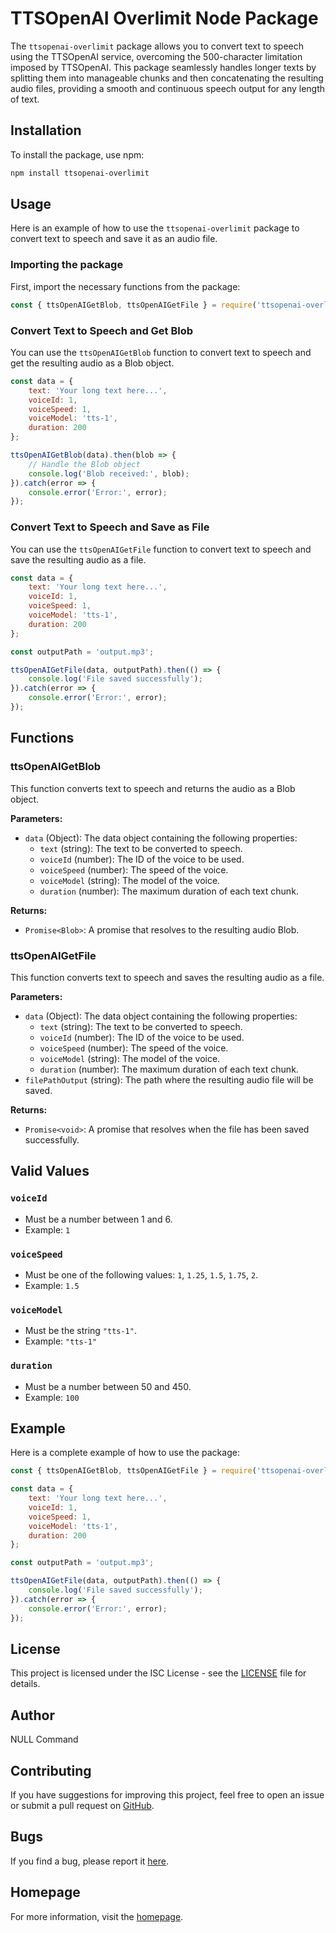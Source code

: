 # TTSOpenAI Overlimit Node Package

The `ttsopenai-overlimit` package allows you to convert text to speech using the TTSOpenAI service, overcoming the 500-character limitation imposed by TTSOpenAI. This package seamlessly handles longer texts by splitting them into manageable chunks and then concatenating the resulting audio files, providing a smooth and continuous speech output for any length of text.

## Installation

To install the package, use npm:

```bash
npm install ttsopenai-overlimit
```

## Usage

Here is an example of how to use the `ttsopenai-overlimit` package to convert text to speech and save it as an audio file.

### Importing the package

First, import the necessary functions from the package:

```javascript
const { ttsOpenAIGetBlob, ttsOpenAIGetFile } = require('ttsopenai-overlimit');
```

### Convert Text to Speech and Get Blob

You can use the `ttsOpenAIGetBlob` function to convert text to speech and get the resulting audio as a Blob object.

```javascript
const data = {
    text: 'Your long text here...',
    voiceId: 1,
    voiceSpeed: 1,
    voiceModel: 'tts-1',
    duration: 200
};

ttsOpenAIGetBlob(data).then(blob => {
    // Handle the Blob object
    console.log('Blob received:', blob);
}).catch(error => {
    console.error('Error:', error);
});
```

### Convert Text to Speech and Save as File

You can use the `ttsOpenAIGetFile` function to convert text to speech and save the resulting audio as a file.

```javascript
const data = {
    text: 'Your long text here...',
    voiceId: 1,
    voiceSpeed: 1,
    voiceModel: 'tts-1',
    duration: 200
};

const outputPath = 'output.mp3';

ttsOpenAIGetFile(data, outputPath).then(() => {
    console.log('File saved successfully');
}).catch(error => {
    console.error('Error:', error);
});
```

## Functions

### ttsOpenAIGetBlob

This function converts text to speech and returns the audio as a Blob object.

**Parameters:**
- `data` (Object): The data object containing the following properties:
  - `text` (string): The text to be converted to speech.
  - `voiceId` (number): The ID of the voice to be used.
  - `voiceSpeed` (number): The speed of the voice.
  - `voiceModel` (string): The model of the voice.
  - `duration` (number): The maximum duration of each text chunk.

**Returns:**
- `Promise<Blob>`: A promise that resolves to the resulting audio Blob.

### ttsOpenAIGetFile

This function converts text to speech and saves the resulting audio as a file.

**Parameters:**
- `data` (Object): The data object containing the following properties:
  - `text` (string): The text to be converted to speech.
  - `voiceId` (number): The ID of the voice to be used.
  - `voiceSpeed` (number): The speed of the voice.
  - `voiceModel` (string): The model of the voice.
  - `duration` (number): The maximum duration of each text chunk.
- `filePathOutput` (string): The path where the resulting audio file will be saved.

**Returns:**
- `Promise<void>`: A promise that resolves when the file has been saved successfully.

## Valid Values

### `voiceId`
- Must be a number between 1 and 6.
- Example: `1`

### `voiceSpeed`
- Must be one of the following values: `1`, `1.25`, `1.5`, `1.75`, `2`.
- Example: `1.5`

### `voiceModel`
- Must be the string `"tts-1"`.
- Example: `"tts-1"`

### `duration`
- Must be a number between 50 and 450.
- Example: `100`


## Example

Here is a complete example of how to use the package:

```javascript
const { ttsOpenAIGetBlob, ttsOpenAIGetFile } = require('ttsopenai-overlimit');

const data = {
    text: 'Your long text here...',
    voiceId: 1,
    voiceSpeed: 1,
    voiceModel: 'tts-1',
    duration: 200
};

const outputPath = 'output.mp3';

ttsOpenAIGetFile(data, outputPath).then(() => {
    console.log('File saved successfully');
}).catch(error => {
    console.error('Error:', error);
});
```

## License

This project is licensed under the ISC License - see the [LICENSE](LICENSE) file for details.

## Author

NULL Command

## Contributing

If you have suggestions for improving this project, feel free to open an issue or submit a pull request on [GitHub](https://github.com/NULL-Command/TTSOPENAI-OVERLIMIT).

## Bugs

If you find a bug, please report it [here](https://github.com/NULL-Command/TTSOPENAI-OVERLIMIT/issues).

## Homepage

For more information, visit the [homepage](https://github.com/NULL-Command/TTSOPENAI-OVERLIMIT.git#readme).
